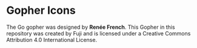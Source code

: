 # Gopher Icons
The Go gopher was designed by **Renée French**.
This Gopher in this repository was created by Fuji and is licensed under a Creative Commons Attribution 4.0 International License.



